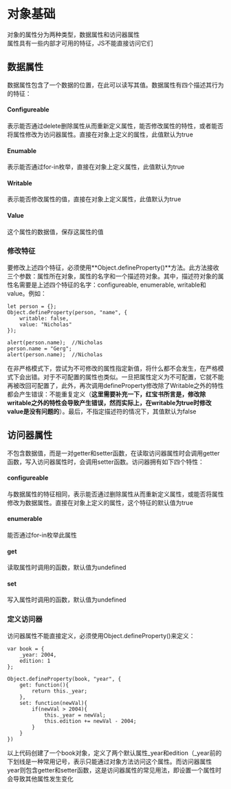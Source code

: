 # 对象基础
对象的属性分为两种类型，数据属性和访问器属性  
属性具有一些内部才可用的特征，JS不能直接访问它们
## 数据属性
数据属性包含了一个数据的位置，在此可以读写其值。数据属性有四个描述其行为的特征：  
#### Configureable
表示能否通过delete删除属性从而重新定义属性，能否修改属性的特性，或者能否将属性修改为访问器属性。直接在对象上定义的属性，此值默认为true
#### Enumable
表示能否通过for-in枚举，直接在对象上定义属性，此值默认为true
#### Writable
表示能否修改属性的值，直接在对象上定义属性，此值默认为true
#### Value
这个属性的数据值，保存这属性的值
### 修改特征
要修改上述四个特征，必须使用**Object.defineProperty()**方法。此方法接收三个参数：属性所在对象，属性的名字和一个描述符对象。其中，描述符对象的属性名需要是上述四个特征的名字：configureable, enumerable, writable和value。例如：
```
let person = {};
Object.defineProperty(person, "name", {
    writable: false,
    value: "Nicholas"
});

alert(person.name);  //Nicholas
person.name = "Gerg";
alert(person.name);  //Nicholas
```
在非严格模式下，尝试为不可修改的属性指定新值，将什么都不会发生，在严格模式下会出错。对于不可配置的属性也类似。一旦把属性定义为不可配置，它就不能再被改回可配置了，此外，再次调用defineProperty修改除了Writable之外的特性都会产生错误：不能重复定义（**这里需要补充一下，红宝书所言是，修改除writable之外的特性会导致产生错误，然而实际上，在writable为true时修改value是没有问题的**）。最后，不指定描述符的情况下，其值默认为false
## 访问器属性
不包含数据值，而是一对getter和setter函数，在读取访问器属性时会调用getter函数，写入访问器属性时，会调用setter函数。访问器拥有如下四个特性：
#### configureable
与数据属性的特征相同，表示能否通过删除属性从而重新定义属性，或能否将属性修改为数据属性。直接在对象上定义的属性，这个特征的默认值为true
#### enumerable
能否通过for-in枚举此属性
#### get
读取属性时调用的函数，默认值为undefined
#### set
写入属性时调用的函数，默认值为undefined
### 定义访问器
访问器属性不能直接定义，必须使用Object.defineProperty()来定义：
```
var book = {
    _year: 2004,
    edition: 1
};

Object.defineProperty(book, "year", {
    get: function(){
        return this._year;
    },
    set: function(newVal){
        if(newVal > 2004){
            this._year = newVal;
            this.edition += newVal - 2004;
        }
    }
})
```
以上代码创建了一个book对象，定义了两个默认属性_year和edition（_year前的下划线是一种常用记号，表示只能通过对象方法访问这个属性。而访问器属性year则包含getter和setter函数，这是访问器属性的常见用法，即设置一个属性时会导致其他属性发生变化